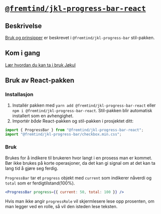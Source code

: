 # [`@fremtind/jkl-progress-bar-react`](https://fremtind.github.io/jokul/components/progressbar/)

## Beskrivelse

[Bruk og prinsipper](https://fremtind.github.io/jokul/components/progressbar/) er beskrevet i `@fremtind/jkl-progress-bar` stil-pakken.

## Kom i gang

[Lær hvordan du kan ta i bruk Jøkul](https://fremtind.github.io/jokul/developer/getting-started/)

## Bruk av React-pakken

### Installasjon

1. Installér pakken med `yarn add @fremtind/jkl-progress-bar-react` eller `npm i @fremtind/jkl-progress-bar-react`. Stil-pakken blir automatisk installert som en avhengighet.
2. Importér _både_ React-pakken og stil-pakken i prosjektet ditt:

```js
import { ProgressBar } from "@fremtind/jkl-progress-bar-react";
import "@fremtind/jkl-progress-bar/checkbox.min.css";
```

### Bruk

Brukes for å indikere til brukeren hvor langt i en prosess man er kommet. Bør ikke brukes på korte operasjoner, da det kan gi signal om at det kan ta lang tid å gjøre seg ferdig.

`ProgressBar` tar et `progress` objekt med `current` som indikerer nåverdi og `total` som er ferdigtilstand(100%).

```jsx
<ProgressBar progress={{ current: 50, total: 100 }} />
```

Hvis man ikke angir `progressRole` vil skjermlesere lese opp prosenten, om man legger ved en rolle, så vil den isteden lese teksten.
